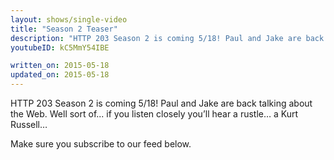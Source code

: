 ```yaml
---
layout: shows/single-video
title: "Season 2 Teaser"
description: "HTTP 203 Season 2 is coming 5/18! Paul and Jake are back talking about the Web. Well sort of... if you listen closely you’ll hear a rustle… a Kurt Russell…"
youtubeID: kC5MmY54IBE

written_on: 2015-05-18
updated_on: 2015-05-18
---
```


HTTP 203 Season 2 is coming 5/18! Paul and Jake are back talking about the Web. Well sort of... if you listen closely you’ll hear a rustle… a Kurt Russell…

Make sure you subscribe to our feed below.
